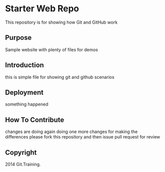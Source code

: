 # Starter Web Repo

This repository is for showing how Git and GitHub work

## Purpose

Sample website with plenty of files for demos

## Introduction
this is simple file for showing git and github scenarios


## Deployment
something happened
## How To Contribute
changes are doing again
doing one more changes for making the differences
please fork this repository and then issue pull request for review
## Copyright
2014 Git.Training.